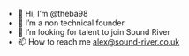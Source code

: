 - 👋 Hi, I’m @theba98
- 🌱 I’m a non technical founder
- 💞️ I’m looking for talent to join Sound River
- 📫 How to reach me alex@sound-river.co.uk

<!---
theba98/theba98 is a ✨ special ✨ repository because its `README.md` (this file) appears on your GitHub profile.
You can click the Preview link to take a look at your changes.
--->
